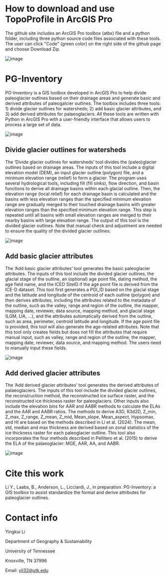 # How to download and use TopoProfile in ArcGIS Pro
The github site includes an ArcGIS Pro toolbox (atbx) file and a python folder, including three python source code files associated with these tools. The user can click "Code" (green color) on the right side of the github page and choose Download Zip.

![image](https://github.com/user-attachments/assets/70915862-aa04-4502-be73-756a768345ee)


# PG-Inventory
PG-Inventory is a GIS toolbox developed in ArcGIS Pro to help divide paleoglacier outlines based on their drainage areas and generate basic and derived attributes of paleogalcier outlines. The toolbox includes three tools: 1) divide glacier outlines for watersheds; 
2) add basic glacier attributes, and 3) add derived attributes for palaeoglaciers. All these tools are written with Python in ArcGIS Pro with a user-friendly interface that allows users to process a large set of data.

![image](https://github.com/user-attachments/assets/b12b03ae-a40e-4f7b-8304-2a514114e7e1)

## Divide glacier outlines for watersheds 
The ‘Divide glacier outlines for watersheds’ tool divides the (paleo)glacier outlines based on drainage areas. The inputs of this tool include a digital elevation model (DEM), an input glacier outline (polygon) file,
and a minimum elevation range (relief) to form a glacier. The program uses several hydrological tools, including fill (fill sinks), flow direction, and basin functions to derive all drainage basins within each glacial 
outline. Then, the elevation range (local relief) for each drainage basin is calculated and the basins with less elevation ranges than the specified minimum elevation range are gradually merged to their touched drainage 
basins with greater elevation ranges than the specified minimum elevation range. This step is repeated until all basins with small elevation ranges are merged to their nearby basins with large elevation range. 
The output of this tool is the divided glacier outlines. Note that manual check and adjustment are needed to ensure the quality of the divided glacier outlines. 

![image](https://github.com/user-attachments/assets/3e4c3099-df19-4698-8353-9c6cbad3d676)

## Add basic glacier attributes
The ‘Add basic glacier attributes’ tool generates the basic paleoglacier attributes. The inputs of this tool include the divided glacier outlines, the glacial stage of the outline, an (optional) age point file, 
dating method, the age field name, and the ICED SiteID if the age point file is derived from the ICE-D dataset. This tool first generates a PGI_ID based on the glacial stage and the latitude and longitude of the centroid 
of each outline (polygon) and then derives attributes, including the attributes related to the metadata of the outline, such as the valley, range and region of the outline, the mapper, mapping date, reviewer, data source, 
mapping method, and glacial stage (LGM, LIA, …), and the attributes automatically derived from the outline, such as area, perimeter, centroid latitude and longitude. If the age point file is provided, this tool will also 
generate the age-related attributes. Note that this tool only creates fields but does not fill the attributes that require manual input, such as valley, range and region of the outline, the mapper, mapping date, reviewer, 
data source, and mapping method. The users need to manually input these fields.

![image](https://github.com/user-attachments/assets/13605d94-0b46-4cc8-8073-2abb0e63dc4c)
 

## Add derived glacier attributes
The ‘Add derived glacier attributes’ tool generates the derived attributes of palaeoglaciers. The inputs of this tool include the divided glacier outlines, the reconstruction method, the reconstructed ice surface 
raster, and the reconstructed ice thickness raster for paleoglaciers. Other inputs also include the elevation bins for AAR and AABR methods to calculate the ELAs and the AAR and AABR ratios. The methods to derive A3D, R3d2D, 
Z_min, Z_max, Z_range, Z_mean, Z_mid, Mean_slope, Mean_aspect, Hypsomax, and HI are based on the methods described in Li et al. (2024). The mean, std, median and max thickness are derived based on zonal statistics of 
the ice thickness raster for each paleoglacier outline. This tool also incorporates the four methods described in Pellitero et al. (2015) to derive the ELA of the palaeoglacier: MGE, AAR, AA, and AABR.

![image](https://github.com/user-attachments/assets/66f42062-f233-4420-ad5f-dd5bd93ef6ca)


# Cite this work
Li Y., Laabs, B., Anderson, L., Licciardi, J., in preparation. PG-Inventory: a GIS toolbox to assist standardize the format and derive attributes for paleoglacier outlines.

# Contact info
Yingkui Li

Department of Geography & Sustainability

University of Tennessee

Knoxville, TN 37996

Email: yli32@utk.edu
